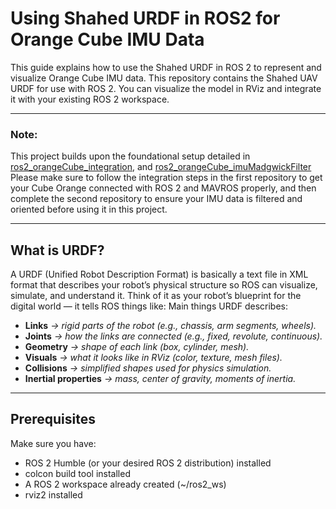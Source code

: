 # Using Shahed URDF in ROS2 for Orange Cube IMU Data
This guide explains how to use the Shahed URDF in ROS 2 to represent and visualize Orange Cube IMU data. This repository contains the Shahed UAV URDF for use with ROS 2. You can visualize the model in RViz and integrate it with your existing ROS 2 workspace.

---

### Note:
This project builds upon the foundational setup detailed in [ros2_orangeCube_integration](https://github.com/syedmohiuddinzia/ros2_orangeCube_integration), and [ros2_orangeCube_imuMadgwickFilter](https://github.com/syedmohiuddinzia/ros2_orangeCube_imuMadgwickFilter)
Please make sure to follow the integration steps in the first repository to get your Cube Orange connected with ROS 2 and MAVROS properly, and then complete the second repository to ensure your IMU data is filtered and oriented before using it in this project. 

---

## What is URDF?
A URDF (Unified Robot Description Format) is basically a text file in XML format that describes your robot’s physical structure so ROS can visualize, simulate, and understand it.
Think of it as your robot’s blueprint for the digital world — it tells ROS things like:
Main things URDF describes:
- **Links** *→ rigid parts of the robot (e.g., chassis, arm segments, wheels).*
- **Joints** *→ how the links are connected (e.g., fixed, revolute, continuous).*
- **Geometry** *→ shape of each link (box, cylinder, mesh).*
- **Visuals** *→ what it looks like in RViz (color, texture, mesh files).*
- **Collisions** *→ simplified shapes used for physics simulation.*
- **Inertial properties** *→ mass, center of gravity, moments of inertia.*

---

## Prerequisites
Make sure you have:
- ROS 2 Humble (or your desired ROS 2 distribution) installed
- colcon build tool installed
- A ROS 2 workspace already created (~/ros2_ws)
- rviz2 installed

